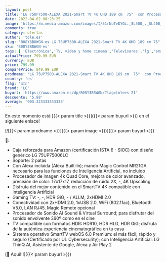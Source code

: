 ```yaml
---
layout: post
title: 'LG 75UP7500-ALEXA 2021-Smart TV 4K UHD 189 cm  75"  con Procesador Quad Core  HDR10 Pro  HLG  Sonido Virtual Surround  HDMI 2.0  USB 2.0  Bluetooth 5.0  WiFi'
date: 2022-04-02 08:23:25
image: 'https://m.media-amazon.com/images/I/51rNbTvDYGL._SL500_._SL400_.jpg'
comments: true
category: ofertas
author: 'tole.es'
slug: 'B08Y3B8WGN-es LG 75UP7500-ALEXA 2021-Smart TV 4K UHD 189 cm 75" con...'
sku: 'B08Y3B8WGN-es'
tags: [ 'Electrónica','TV, vídeo y home cinema','Televisores','lg','smart','tv', ]
actualPrice: 799.99 EUR
currency: EUR
price: 799.99
comparePrice: 849.99 EUR
prodname: 'LG 75UP7500-ALEXA 2021-Smart TV 4K UHD 189 cm  75"  con Procesador Quad Core  HDR10 Pro  HLG  Sonido Virtual Surround  HDMI 2.0  USB 2.0  Bluetooth 5.0  WiFi'
country: 'es'
flag: '🇪🇸'
brand: 'LG'
buyurl: 'https://www.amazon.es/dp/B08Y3B8WGN/?tag=tolees-21'
descuento: '5.88'
average: '903.323333333333'
---
```


En este momento está [{{< param title >}}]({{< param buyurl >}}) en el siguiente enlace!

[![{{< param prodname >}}]({{< param image >}})]({{< param buyurl >}})

🔎:

- Caja reforzada para Amazon (certificación ISTA 6 - SIOC) con diseño genérico LG 75UP75006LC
- Soporte: 2 patas
- Con Alexa incluida (Alexa Built-In); mando Magic Control MR21GA necesario para las funciones de Inteligencia Artificial, no incluido
- Procesador de imagen 4k Quad Core, mejora de color avanzado, precisión de color: 17x17x17, reducción de ruido 2X, -, 4K Upscaling
- Disfruta del mejor contenido en el SmartTV 4K compatible con Inteligencia Artificial
- Gaming TV: -, -, HDR GiG, - / ALLM, 2xHDMI 2.0
- Conectividad con 2xHDMI 2.0, 1xUSB 2.0, WiFi (802.11ac), Bluetooth V5.0, LAN RJ45, Magic Remote opcional
- Procesador de Sonido AI Sound & Virtual Surround; para disfrutar del sonido envolvente 360º como en el cine
- TV compatible con formatos HDR: HDR10, HDR HLG, HDR GiG; disfruta de la auténtica experiencia cinematográfica en tu casa
- Sistema operativo SmartTV webOS 6.0 Premium: el más fácil, rápido y seguro (Certificado por UL Cybersecurity); con Inteligencia Artificial: LG ThinQ AI, Asistente de Google, Alexa y Air Play 2

[🛒 Aquí!!!]({{< param buyurl >}})
